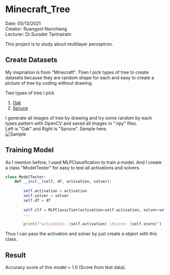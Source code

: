 # Minecraft_Tree
Date: 05/13/2021  
Creator: Ruangyot Nanchiang  
Lecturer: Dr.Suradet Tantrairatn  

This project is to study about multilayer perceptron.

## Create Datasets
My inspriation is from "Minecraft". Then I pick types of tree to create datasets because they are random shape for each and easy to create a picture of tree by coding without drawing.  

Two types of tree I pick
1. [Oak](https://minecraft.fandom.com/wiki/Oak)  
2. [Spruce](https://minecraft.fandom.com/wiki/Spruce)  

I generate all images of tree by drawing and try some random by each types pattern with OpenCV and saved all images in ".npy" files.  
Left is "Oak" and Right is "Spruce". Sample here.  
![Sample](https://github.com/Rayato159/Minecraft_Tree/blob/main/sample.png)

## Training Model
As I mention before, I used MLPClassification to train a model. 
And I create a class "ModelTester" for easy to test all activations and solvers.  
```python
class ModelTester:
    def __init__(self, df, activation, solver):
    
        self.activation = activation
        self.solver = solver
        self.df = df
        
        self.clf = MLPClassifier(activation=self.activation, solver=self.solver, random_state=1, max_iter=1000)
        ...
        
        print(f"activation: {self.activation} \tscore: {self.score}")
```
Thus I can pass the activation and solver by just create a object with this class.

## Result
Accuracy score of this model = 1.0 (Score from test data).
